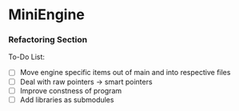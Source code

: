 # MiniEngine
### Refactoring Section

To-Do List:

- [ ] Move engine specific items out of main and into respective files
- [ ] Deal with raw pointers -> smart pointers
- [ ] Improve constness of program
- [ ] Add libraries as submodules
